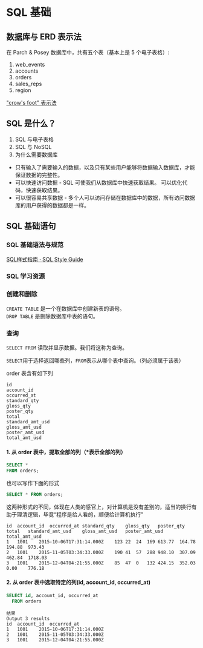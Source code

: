 # SQL 基础


## 数据库与 ERD 表示法
在 Parch & Posey 数据库中，共有五个表（基本上是 5 个电子表格）:

1. web_events
2. accounts
3. orders
4. sales_reps
5. region

["crow's foot" 表示法](https://www.vertabelo.com/blog/technical-articles/crow-s-foot-notation)

## SQL 是什么？

1. SQL 与电子表格
2. SQL 与 NoSQL
3. 为什么需要数据库
  - 只有输入了需要输入的数据，以及只有某些用户能够将数据输入数据库，才能保证数据的完整性。
  - 可以快速访问数据 - SQL 可使我们从数据库中快速获取结果。 可以优化代码，快速获取结果。 
  - 可以很容易共享数据 - 多个人可以访问存储在数据库中的数据，所有访问数据库的用户获得的数据都是一样。
  
## SQL 基础语句

### SQL 基础语法与规范

[SQL样式指南 · SQL Style Guide](https://www.sqlstyle.guide/zh/)

### SQL 学习资源


### 创建和删除
`CREATE TABLE` 是一个在数据库中创建新表的语句。  
`DROP TABLE` 是删除数据库中表的语句。

### 查询
`SELECT FROM` 读取并显示数据。我们将这称为查询。 


`SELECT`用于选择返回哪些列，`FROM`表示从哪个表中查询。（列必须属于该表）

order 表含有如下列
```
id	
account_id	
occurred_at	
standard_qty
gloss_qty
poster_qty
total	
standard_amt_usd	
gloss_amt_usd
poster_amt_usd	
total_amt_usd
```

#### 1. 从 order 表中，提取全部的列（*表示全部的列）

```sql
SELECT * 
FROM orders;
```
也可以写作下面的形式

```sql
SELECT * FROM orders;
```
这两种形式的不同，体现在人类的感官上，对计算机是没有差别的，适当的换行有助于理清逻辑，毕竟“程序是给人看的，顺便给计算机执行”

```
id	account_id	occurred_at	standard_qty	gloss_qty	poster_qty	total	standard_amt_usd	gloss_amt_usd	poster_amt_usd	total_amt_usd
1	1001	2015-10-06T17:31:14.000Z	123	22	24	169	613.77	164.78	194.88	973.43
2	1001	2015-11-05T03:34:33.000Z	190	41	57	288	948.10	307.09	462.84	1718.03
3	1001	2015-12-04T04:21:55.000Z	85	47	0	132	424.15	352.03	0.00	776.18
```

#### 2. 从 order 表中选取特定的列(id, account_id, occurred_at)

```sql
SELECT id, account_id, occurred_at
  FROM orders
```
```
结果
Output 3 results
id	account_id	occurred_at
1	1001	2015-10-06T17:31:14.000Z
2	1001	2015-11-05T03:34:33.000Z
3	1001	2015-12-04T04:21:55.000Z
```




